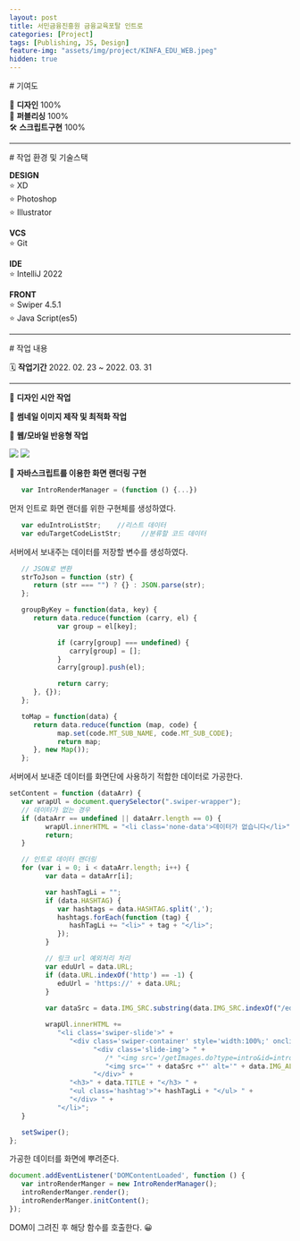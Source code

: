 ```yaml
---
layout: post
title: 서민금융진흥원 금융교육포탈 인트로
categories: [Project]
tags: [Publishing, JS, Design]
feature-img: "assets/img/project/KINFA_EDU_WEB.jpeg"
hidden: true
---
```



<p class="box-title"># 기여도</p>

🎨 **디자인** 100%  
📝 **퍼블리싱** 100%  
🛠 **스크립트구현** 100%  

----
<p class="box-title"># 작업 환경 및 기술스택</p>

**DESIGN**  
   ⭐️ XD  
   ⭐️ Photoshop  
   ⭐️ Illustrator

**VCS**  
   ⭐️ Git

**IDE**   
   ⭐️ IntelliJ 2022   

**FRONT**  
   ⭐️ Swiper 4.5.1  
   ⭐️ Java Script(es5)

----

<p class="box-title"># 작업 내용</p>

🗓 **작업기간**  2022. 02. 23 ~ 2022. 03. 31

--- 

📌 **디자인 시안 작업**   

📌 **썸네일 이미지 제작 및 최적화 작업** 

📌 **웹/모바일 반응형 작업**  

<p style="text-align: left;">
<img src="{{ site.baseurl }}/assets/img/project/KINFA_EDU_WEB.jpeg">
<img class="ylong-img" src="{{ site.baseurl }}/assets/img/project/KINFA_EDU_MOBILE.png">
</p>

📌 **자바스크립트를 이용한 화면 랜더링 구현** 
```js
   var IntroRenderManager = (function () {...})
```
먼저 인트로 화면 랜더를 위한 구현체를 생성하였다.

```js
   var eduIntroListStr;    //리스트 데이터
   var eduTargetCodeListStr;     //분류할 코드 데이터
```
서버에서 보내주는 데이터를 저장할 변수를 생성하였다.

```js
   // JSON로 변환
   strToJson = function (str) {
      return (str === "") ? {} : JSON.parse(str);
   };

   groupByKey = function(data, key) {
      return data.reduce(function (carry, el) {
            var group = el[key];

            if (carry[group] === undefined) {
               carry[group] = [];
            }
            carry[group].push(el);

            return carry;
      }, {});
   };

   toMap = function(data) {
      return data.reduce(function (map, code) {
            map.set(code.MT_SUB_NAME, code.MT_SUB_CODE);
            return map;
      }, new Map());
   };
```
서버에서 보내준 데이터를 화면단에 사용하기 적합한 데이터로 가공한다.

```js
setContent = function (dataArr) {
   var wrapUl = document.querySelector(".swiper-wrapper");
   // 데이터가 없는 경우
   if (dataArr == undefined || dataArr.length == 0) {
         wrapUl.innerHTML = "<li class='none-data'>데이터가 없습니다</li>";
         return;
   }

   // 인트로 데이터 랜더링
   for (var i = 0; i < dataArr.length; i++) {
         var data = dataArr[i];

         var hashTagLi = "";
         if (data.HASHTAG) {
            var hashtags = data.HASHTAG.split(',');
            hashtags.forEach(function (tag) {
               hashTagLi += "<li>" + tag + "</li>";
            });
         }

         // 링크 url 예외처리 처리
         var eduUrl = data.URL;
         if (data.URL.indexOf('http') == -1) {
            eduUrl = 'https://' + data.URL;
         }
         
         var dataSrc = data.IMG_SRC.substring(data.IMG_SRC.indexOf("/edu-data"));

         wrapUl.innerHTML +=
            "<li class='swiper-slide'>" +
               "<div class='swiper-container' style='width:100%;' onclick='moveTo(\""+eduUrl+"\");'>" +
                     "<div class='slide-img'> " +
                        /* "<img src='/getImages.do?type=intro&id=intro&file="+ data.SAVFILE +"' alt='" + data.IMG_ALT + "'>" + */
                        "<img src='" + dataSrc +"' alt='" + data.IMG_ALT + "'>" + 
                     "</div>" +
               "<h3>" + data.TITLE + "</h3> " +
               "<ul class='hashtag'>"+ hashTagLi + "</ul> " +
               "</div> " +
            "</li>";
   }

   setSwiper();
};
```
가공한 데이터를 화면에 뿌려준다.


```js
document.addEventListener('DOMContentLoaded', function () {
   var introRenderManger = new IntroRenderManager();
   introRenderManger.render();
   introRenderManger.initContent();
});
```
DOM이 그려진 후 해당 함수를 호출한다. 😀 


